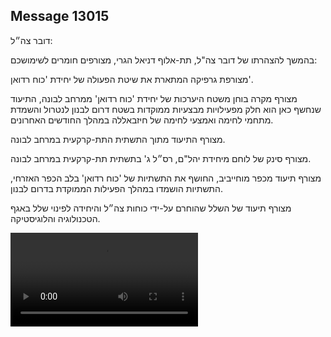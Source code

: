 ## Message 13015

דובר צה״ל: 

בהמשך להצהרתו של דובר צה"ל, תת-אלוף דניאל הגרי, מצורפים חומרים לשימושכם:

מצורפת גרפיקה המתארת את שיטת הפעולה של יחידת 'כוח רדואן'.

מצורף מקרה בוחן משטח היערכות של יחידת 'כוח רדואן' ממרחב לבונה, התיעוד שנחשף כאן הוא חלק מפעילויות מבצעיות ממוקדות בשטח דרום לבנון לנטרול והשמדת מתחמי לחימה ואמצעי לחימה של חיזבאללה במהלך החודשים האחרונים.

מצורף התיעוד מתוך התשתית התת-קרקעית במרחב לבונה.

מצורף סינק של לוחם מיחידת יהל"ם, רס״ל ג' בתשתית תת-קרקעית במרחב לבונה.

מצורף תיעוד מכפר מוחייביב, החושף את התשתיות של 'כוח רדואן' בלב הכפר האזרחי,  התשתיות הושמדו במהלך הפעילות הממוקדת בדרום לבנון.

מצורף תיעוד של השלל שהוחרם על-ידי כוחות צה״ל והיחידה לפינוי שלל באגף הטכנולוגיה והלוגיסטיקה.

![Video](https://data.iron-swords.co.il/2024/October/24/https://data.iron-swords.co.il/2024/October/24/13015/13015_media.mp4)

